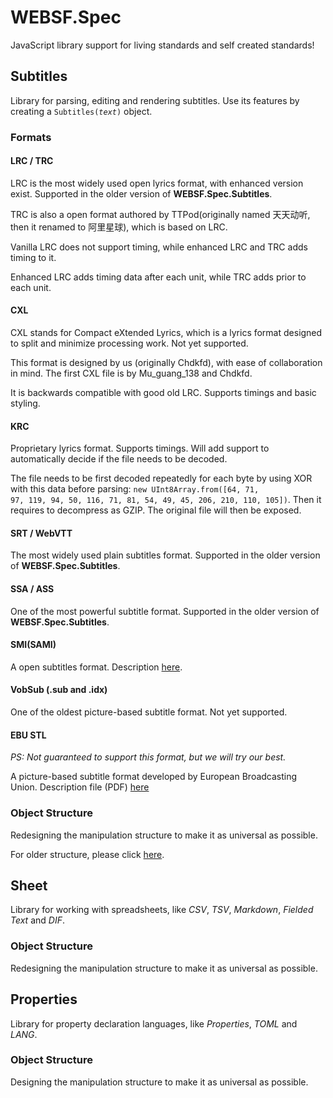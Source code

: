 # WEBSF.Spec
JavaScript library support for living standards and self created standards!

## Subtitles
Library for parsing, editing and rendering subtitles. Use its features by creating a <code>Subtitles(_text_)</code> object.

### Formats
#### LRC / TRC
LRC is the most widely used open lyrics format, with enhanced version exist. Supported in the older version of **WEBSF.Spec.Subtitles**.

TRC is also a open format authored by TTPod(originally named 天天动听, then it renamed to 阿里星球), which is based on LRC.

Vanilla LRC does not support timing, while enhanced LRC and TRC adds timing to it.

Enhanced LRC adds timing data after each unit, while TRC adds prior to each unit.

#### CXL
CXL stands for Compact eXtended Lyrics, which is a lyrics format designed to split and minimize processing work. Not yet supported.

This format is designed by us (originally Chdkfd), with ease of collaboration in mind. The first CXL file is by Mu_guang_138 and Chdkfd.

It is backwards compatible with good old LRC. Supports timings and basic styling.

#### KRC
Proprietary lyrics format. Supports timings. Will add support to automatically decide if the file needs to be decoded.

The file needs to be first decoded repeatedly for each byte by using XOR with this data before parsing: <code>new UInt8Array.from([64, 71, 97, 119, 94, 50, 116, 71, 81, 54, 49, 45, 206, 210, 110, 105])</code>. Then it requires to decompress as GZIP. The original file will then be exposed.

#### SRT / WebVTT
The most widely used plain subtitles format. Supported in the older version of **WEBSF.Spec.Subtitles**.

#### SSA / ASS
One of the most powerful subtitle format. Supported in the older version of **WEBSF.Spec.Subtitles**.

#### SMI(SAMI)
A open subtitles format. Description [here](https://en.wikipedia.org/wiki/SAMI).

#### VobSub (.sub and .idx)
One of the oldest picture-based subtitle format. Not yet supported.

#### EBU STL
_PS: Not guaranteed to support this format, but we will try our best._

A picture-based subtitle format developed by European Broadcasting Union. Description file (PDF) [here](https://tech.ebu.ch/docs/tech/tech3264.pdf)

### Object Structure
Redesigning the manipulation structure to make it as universal as possible.

For older structure, please click [here](https://github.com/webcirque/websf/blob/49f53992611378e18197c0e9fb7d65574eb3db2b/dev/spec/README.md).

## Sheet
Library for working with spreadsheets, like _CSV_, _TSV_, _Markdown_, _Fielded Text_ and _DIF_.

### Object Structure
Redesigning the manipulation structure to make it as universal as possible.

## Properties
Library for property declaration languages, like _Properties_, _TOML_ and _LANG_.

### Object Structure
Designing the manipulation structure to make it as universal as possible.
